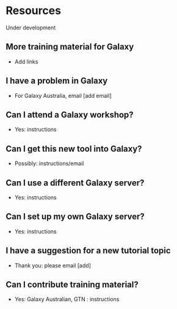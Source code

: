 # Resources

<ss>Under development</ss>

## More training material for Galaxy

* Add links

## I have a problem in Galaxy

* For Galaxy Australia, email [add email]

## Can I attend a Galaxy workshop?

* Yes: instructions

## Can I get this new tool into Galaxy?

* Possibly: instructions/email

## Can I use a different Galaxy server?

* Yes: instructions

## Can I set up my own Galaxy server?

* Yes: instructions

## I have a suggestion for a new tutorial topic

* Thank you: please email [add]

## Can I contribute training material?

* Yes: Galaxy Australian, GTN : instructions
